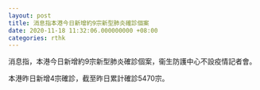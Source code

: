 ```yaml
---
layout: post
title: 消息指本港今日新增約9宗新型肺炎確診個案
date: 2020-11-18 11:32:06.000000000 +08:00
categories: rthk
---
```


消息指，本港今日新增約9宗新型肺炎確診個案，衞生防護中心不設疫情記者會。

本港昨日新增4宗確診，截至昨日累計確診5470宗。
